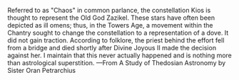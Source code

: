 Referred to as "Chaos" in common parlance, the constellation Kios is thought to represent the Old God Zazikel. These stars have often been depicted as ill omens; thus, in the Towers Age, a movement within the Chantry sought to change the constellation to a representation of a dove. It did not gain traction. According to folklore, the priest behind the effort fell from a bridge and died shortly after Divine Joyous II made the decision against her. I maintain that this never actually happened and is nothing more than astrological superstition.
—From A Study of Thedosian Astronomy by Sister Oran Petrarchius
